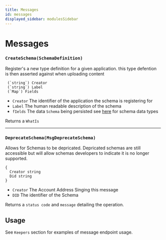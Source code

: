 ```yaml
---
title: Messages
id: messages
displayed_sidebar: modulesSidebar
---
```


# Messages


### `CreateSchema(SchemaDefinition)` 
Register's a new type definition for a given application. this type defention is then asserted against when uploading content

```Text
 (`string`) Creator 
 (`string`) Label
 (`Map`) Fields
```

- `Creator` The identifier of the application the schema is registering for
- `Label` The human readable description of the schema
- `fIelds` The data `Schema` being persisted see [here]() for schema data types

Returns a `WhatIs`

---

### `DeprecateSchema(MsgDeprecateSchema)`
Allows for Schemas to be depricated. Depricated schemas are still accessible but will allow schemas developers to indicate it is no longer supported.

```gp
{
  Creator string 
  Did string 
}
```

- `Creator` The Account Address Singing this message
- `DID`     The identifier of the Schema

Returns a `status code` and `message` detailing the operation.

## Usage
See `Keepers` section for examples of message endpoint usage.